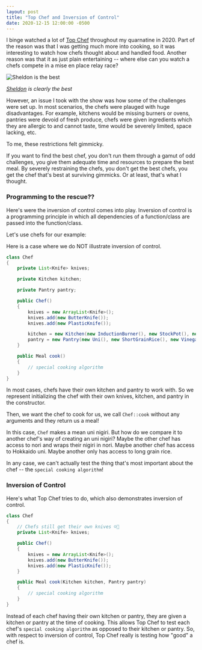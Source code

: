 ```yaml
---
layout: post
title: "Top Chef and Inversion of Control"
date: 2020-12-15 12:00:00 -0500
--- 
```


I binge watched a lot of [Top Chef](https://en.wikipedia.org/wiki/Top_Chef) throughout my quarnatine in 2020. Part of the reason was that I was getting much more into cooking, so it was interesting to watch how chefs thought about and handled food. Another reason was that it as just plain entertaining -- where else can you watch a chefs compete in a mise en place relay race?


![Sheldon is the best](https://static.hollywoodreporter.com/sites/default/files/2013/02/sheldon_simeon_top_chef_seattle.jpg)

_[Sheldon](https://www.instagram.com/chefwonder/) is clearly the best_

However, an issue I took with the show was how some of the challenges were set up. In most scenarios, the chefs were plauged with huge disadvantages. For example, kitchens would be missing burners or ovens, pantries were devoid of fresh produce, chefs were given ingredients which they are allergic to and cannot taste, time would be severely limited, space lacking, etc.

To me, these restrictions felt gimmicky.

If you want to find the best chef, you don't run them through a gamut of odd challenges, you give them adequate time and resources to prepare the best meal. By severely restraining the chefs, you don't get the best chefs, you get the chef that's best at surviving gimmicks. Or at least, that's what I thought.

### Programming to the rescue??
Here's were the inversion of control comes into play. Inversion of control is a programming principle in which all dependencies of a function/class are passed into the function/class.

Let's use chefs for our example:

Here is a case where we do NOT illustrate inversion of control.

```java
class Chef
{
	private List<Knife> knives;

	private Kitchen kitchen;

	private Pantry pantry;

	public Chef()
	{
		knives = new ArrayList<Knife>();
		knives.add(new ButterKnife());
		knives.add(new PlasticKnife());

		kitchen = new Kitchen(new InductionBurner(), new StockPot(), new Bowl());
		pantry = new Pantry(new Uni(), new ShortGrainRice(), new Vinegar())
	}

	public Meal cook()
	{
		// special cooking algorithm
	}
}
```

In most cases, chefs have their own kitchen and pantry to work with. So we represent initializing the chef with their own knives, kitchen, and pantry in the constructor.

Then, we want the chef to cook for us, we call `Chef::cook` without any arguments and they return us a meal!

In this case, `Chef` makes a mean uni nigiri. But how do we compare it to another chef's way of creating an uni nigiri? Maybe the other chef has access to nori and wraps their nigiri in nori. Maybe another chef has access to Hokkaido uni. Maybe another only has access to long grain rice. 

In any case, we can't actually test the thing that's most important about the chef -- the `special cooking algorithm`!

### Inversion of Control
Here's what Top Chef tries to do, which also demonstrates inversion of control.

```java
class Chef
{
	// Chefs still get their own knives ☺️🔪
	private List<Knife> knives;

	public Chef()
	{
		knives = new ArrayList<Knife>();
		knives.add(new ButterKnife());
		knives.add(new PlasticKnife());
	}

	public Meal cook(Kitchen kitchen, Pantry pantry)
	{
		// special cooking algorithm
	}
}
```

Instead of each chef having their own kitchen or pantry, they are given a kitchen or pantry at the time of cooking. This allows Top Chef to test each chef's `special cooking algorithm` as opposed to their kitchen or pantry. So, with respect to inversion of control, Top Chef really is testing how "good" a chef is.

